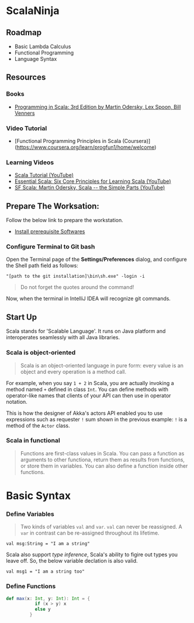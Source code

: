 # ScalaNinja

## Roadmap

* Basic Lambda Calculus
* Functional Programming
* Language Syntax

## Resources

### Books
* [Programming in Scala: 3rd Edition by Martin Odersky, Lex Spoon, Bill Venners](https://www.amazon.com/Programming-Scala-Updated-2-12/dp/0981531687/ref=sr_1_1?s=books&ie=UTF8&qid=1486985609&sr=1-1&keywords=Programming+in+Scala)

### Video Tutorial
* [Functional Programming Principles in Scala (Coursera)] (https://www.coursera.org/learn/progfun1/home/welcome)

### Learning Videos

* [Scala Tutorial (YouTube)](https://www.youtube.com/watch?v=DzFt0YkZo8M)
* [Essential Scala: Six Core Principles for Learning Scala (YouTube)](https://www.youtube.com/watch?v=J8wUy1XxL5o)
* [SF Scala: Martin Odersky, Scala -- the Simple Parts (YouTube)](https://www.youtube.com/watch?v=ecekSCX3B4Q&t=2288s)

## Prepare The Worksation:

Follow the below link to prepare the workstation.
- [Install prerequisite Softwares](https://www.coursera.org/learn/progfun1/supplement/BNOBK/tools-setup-please-read)

### Configure Terminal to Git bash
Open the Terminal page of the **Settings/Preferences** dialog, and configure the Shell path field as follows:

`"[path to the git installation]\bin\sh.exe" -login -i`

>Do not forget the quotes around the command!

Now, when the terminal in IntelliJ IDEA will recognize git commands.

## Start Up

Scala stands for 'Scalable Language'. It runs on Java platform and interoperates seamlessly with all Java libraries.

### Scala is object-oriented

>Scala is an object-oriented language in pure form: every value is an object and every operation is a method call.

For example, when you say `1 + 2` in Scala, you are actually invoking a method named `+` defined in class `Int`. You can define methods with operator-like names that clients of your API can then use in operator notation. 

This is how the designer of Akka's actors API enabled you to use expressions such as requester `!` sum shown in the previous example: `!` is a method of the `Actor` class.

### Scala in functional

>Functions are first-class values in Scala. You can pass a function as arguments to other functiona, return them as results from functions, or store them in variables. You can also define a function inside other functions.

# Basic Syntax

### Define Variables
>Two kinds of variables `val` and `var`. `val` can never be reassigned. A `var` in contrast can be re-assigned throughout its lifetime. 

`val msg:String = "I am a string"`

Scala also support *type inference*, Scala's ability to figire out types you leave off. So, the below variable declation is also valid.

`val msg1 = "I am a string too"`


### Define Functions

```scala
def max(x: Int, y: Int): Int = {
           if (x > y) x
           else y
         }
 ```

